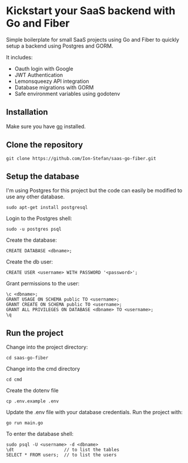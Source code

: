 # Kickstart your SaaS backend with Go and Fiber
Simple boilerplate for small SaaS projects using Go and Fiber to quickly setup a backend using Postgres and GORM.

It includes:
- Oauth login with Google
- JWT Authentication
- Lemonsqueezy API integration
- Database migrations with GORM
- Safe environment variables using godotenv

## Installation
Make sure you have [go](https://go.dev/doc/install) installed.

## Clone the repository
```
git clone https://github.com/Ion-Stefan/saas-go-fiber.git
```

## Setup the database

I'm using Postgres for this project but the code can easily be modified to use any other database.
```
sudo apt-get install postgresql
```
Login to the Postgres shell:
```
sudo -u postgres psql
```
Create the database:
```
CREATE DATABASE <dbname>;
```
Create the db user:
```
CREATE USER <username> WITH PASSWORD '<password>';
```
Grant permissions to the user:
```
\c <dbname>;
GRANT USAGE ON SCHEMA public TO <username>;
GRANT CREATE ON SCHEMA public TO <username>;
GRANT ALL PRIVILEGES ON DATABASE <dbname> TO <username>;
\q
```


## Run the project
Change into the project directory:
```
cd saas-go-fiber
```

Change into the cmd directory
```
cd cmd
```

Create the dotenv file
```
cp .env.example .env
```

Update the .env file with your database credentials.
Run the project with:
```
go run main.go
```

To enter the database shell:
```
sudo psql -U <username> -d <dbname>
\dt                   // to list the tables
SELECT * FROM users;  // to list the users
```
